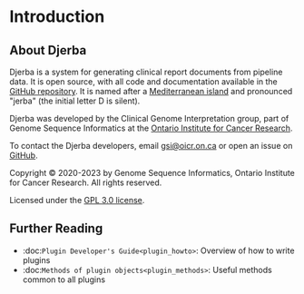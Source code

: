 # Introduction

## About Djerba

Djerba is a system for generating clinical report documents from pipeline data. It is open source, with all code and documentation available in the [GitHub repository](https://github.com/oicr-gsi/djerba). It is named after a [Mediterranean island](https://en.wikipedia.org/wiki/Djerba) and pronounced "jerba" (the initial letter D is silent).

Djerba was developed by the Clinical Genome Interpretation group, part of Genome Sequence Informatics at the [Ontario Institute for Cancer Research](https://oicr.on.ca/).

To contact the Djerba developers, email [gsi@oicr.on.ca](mailto:gsi@oicr.on.ca) or open an issue on [GitHub](https://github.com/oicr-gsi/djerba/issues).

Copyright &copy; 2020-2023 by Genome Sequence Informatics, Ontario Institute for Cancer Research. All rights reserved.

Licensed under the [GPL 3.0 license](https://www.gnu.org/licenses/gpl-3.0.en.html).

## Further Reading

- :doc:`Plugin Developer's Guide<plugin_howto>`: Overview of how to write plugins
- :doc:`Methods of plugin objects<plugin_methods>`: Useful methods common to all plugins